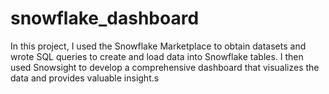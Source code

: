 # snowflake_dashboard
In this project, I used the Snowflake Marketplace to obtain datasets and wrote SQL queries to create and load data into Snowflake tables. I then used Snowsight to develop a comprehensive dashboard that visualizes the data and provides valuable insight.s
